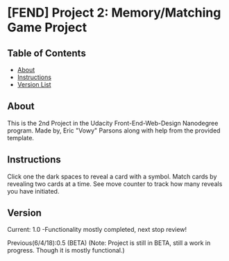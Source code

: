 # [FEND] Project 2: Memory/Matching Game Project

## Table of Contents

* [About](#about)
* [Instructions](#instructions)
* [Version List](#version)

## About

This is the 2nd Project in the Udacity Front-End-Web-Design Nanodegree program.
Made by, Eric "Vowy" Parsons along with help from the provided template.

## Instructions

Click one the dark spaces to reveal a card with a symbol. Match cards by revealing two cards at a time. See move counter to track how many reveals you have initiated.

## Version

Current: 1.0
-Functionality mostly completed, next stop review!

Previous(6/4/18):0.5 (BETA)
(Note: Project is still in BETA, still a work in progress. Though it is mostly functional.)

